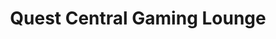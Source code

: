 ---
title: "Quest Central Gaming Lounge"
url: /port-coquitlam/quest-central-gaming-lounge/
shop: vacant
---